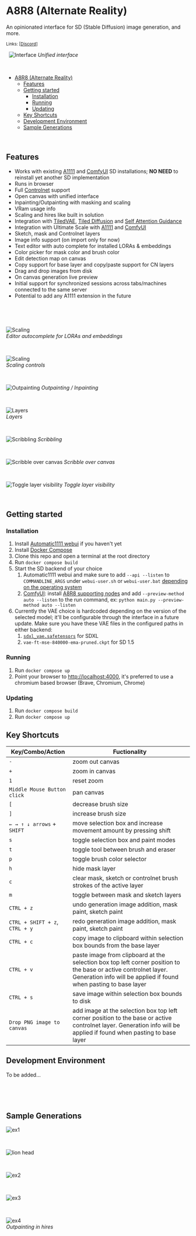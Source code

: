 # A8R8 (Alternate Reality)

An opinionated interface for SD (Stable Diffusion) image generation, and more.

<sub>Links: [[Discord](https://discord.gg/RzdGa839MK)]</sub>

&nbsp;
![Interface](readme/screenshots/interface.png)
*Unified interface*

&nbsp;

- [A8R8 (Alternate Reality)](#a8r8-alternate-reality)
  - [Features](#features)
  - [Getting started](#getting-started)
    - [Installation](#installation)
    - [Running](#running)
    - [Updating](#updating)
  - [Key Shortcuts](#key-shortcuts)
  - [Development Environment](#development-environment)
  - [Sample Generations](#sample-generations)

&nbsp;

## Features

- Works with existing [A1111](https://github.com/AUTOMATIC1111/stable-diffusion-webui) and [ComfyUI](https://github.com/comfyanonymous/ComfyUI) SD installations; **NO NEED** to reinstall yet another SD implementation
- Runs in browser
- Full [Controlnet](https://github.com/Mikubill/sd-webui-controlnet) support
- Open canvas with unified interface
- Inpainting/Outpainting with masking and scaling
- VRam usage info
- Scaling and hires like built in solution
- Integration with [TiledVAE](https://github.com/pkuliyi2015/multidiffusion-upscaler-for-automatic1111), [Tiled Diffusion](https://github.com/pkuliyi2015/multidiffusion-upscaler-for-automatic1111) and [Self Attention Guidance](https://github.com/ashen-sensored/sd_webui_SAG)
- Integration with Ultimate Scale with [A1111](https://github.com/Coyote-A/ultimate-upscale-for-automatic1111) and [ComfyUI](https://github.com/ssitu/ComfyUI_UltimateSDUpscale)
- Sketch, mask and Controlnet layers
- Image info support (on import only for now)
- Text editor with auto complete for installed LORAs & embeddings
- Color picker for mask color and brush color
- Edit detection map on canvas
- Copy support for base layer and copy/paste support for CN layers
- Drag and drop images from disk
- On canvas generation live preview
- Initial support for synchronized sessions across tabs/machines connected to the same server
- Potential to add any A1111 extension in the future

&nbsp;

&nbsp;

![Scaling](readme/screenshots/editor_commands_autocomplete.png)\
*Editor autocomplete for LORAs and embeddings*

&nbsp;

![Scaling](readme/screenshots/scaling.png)\
*Scaling controls*

&nbsp;

![Outpainting](readme/screenshots/outpainting.png)
*Outpainting / Inpainting*

&nbsp;

![Layers](readme/screenshots/layers.png)\
*Layers*

&nbsp;

![Scribbling](readme/screenshots/scribbling.png)
*Scribbling*

&nbsp;

![Scribble over canvas](readme/screenshots/scribble_over_canvas.png)
*Scribble over canvas*

&nbsp;

![Toggle layer visibility](readme/screenshots/toggle_layer_visibility.png)
*Toggle layer visibility*


&nbsp;

## Getting started

### Installation

1. Install [Automatic1111 webui](https://github.com/AUTOMATIC1111/stable-diffusion-webui#installation-and-running) if you haven't yet
2. Install [Docker Compose](https://docs.docker.com/compose/gettingstarted/)
3. Clone this repo and open a terminal at the root directory
4. Run `docker compose build`
5. Start the SD backend of your choice
   1. Automatic1111 webui and make sure to add `--api --listen` to `COMMANDLINE_ARGS` under `webui-user.sh` or `webui-user.bat` [depending on the operating system](https://github.com/AUTOMATIC1111/stable-diffusion-webui/wiki/Command-Line-Arguments-and-Settings#webui-user)
   2. [ComfyUI](https://github.com/comfyanonymous/ComfyUI): install [A8R8 supporting nodes](https://github.com/ramyma/A8R8_ComfyUI_nodes) and add `--preview-method auto --listen` to the run command, ex: `python main.py --preview-method auto --listen`
6. Currently the VAE choice is hardcoded depending on the version of the selected model; it'll be configurable through the interface in a future update. Make sure you have these VAE files in the configured paths in either backend:
   1. [`sdxl_vae.safetensors`](https://huggingface.co/madebyollin/sdxl-vae-fp16-fix/resolve/main/sdxl_vae.safetensors) for SDXL
   2. `vae-ft-mse-840000-ema-pruned.ckpt` for SD 1.5

### Running

1. Run `docker compose up`
2. Point your browser to [http://localhost:4000](http://localhost:4000), it's preferred to use a chromium based browser (Brave, Chromium, Chrome)

### Updating

1. Run `docker compose build`
2. Run `docker compose up`

## Key Shortcuts

Key/Combo/Action | Fuctionality
---------|----------
 `-` | zoom out canvas
 `+` | zoom in canvas
 `1` | reset zoom
 `Middle Mouse Button click` | pan canvas
 `[` | decrease brush size
 `]` | increase brush size
 `← → ↑ ↓ arrows` + `SHIFT` | move selection box and increase movement amount by pressing shift
 `s` | toggle selection box and paint modes
 `t` | toggle tool between brush and eraser
 `p` | toggle brush color selector
 `h` | hide mask layer
 `c` | clear mask, sketch or controlnet brush strokes of the active layer
 `m` | toggle between mask and sketch layers
 `CTRL + z` | undo generation image addition, mask paint, sketch paint
 `CTRL + SHIFT + z`, `CTRL + y`| redo generation image addition, mask paint, sketch paint
 `CTRL + c`| copy image to clipboard within selection box bounds from the base layer
 `CTRL + v`| paste image from clipboard at the selection box top left corner position to the base or active controlnet layer. Generation info will be applied if found when pasting to base layer
 `CTRL + s`| save image within selection box bounds to disk
 `Drop PNG image to canvas` | add image at the selection box top left corner position to the base or active controlnet layer. Generation info will be applied if found when pasting to base layer

## Development Environment

To be added...

&nbsp;

&nbsp;

## Sample Generations

![ex1](readme/examples/ex1.png)

&nbsp;

![lion head](readme/examples/lion-head.jpg)

&nbsp;

![ex2](readme/examples/ex2.png)

&nbsp;

![ex3](readme/examples/ex3.png)

&nbsp;

![ex4](readme/examples/ex4.png)\
*Outpainting in hires*

